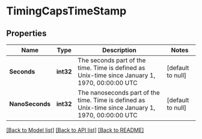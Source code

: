 # TimingCapsTimeStamp

## Properties
Name | Type | Description | Notes
------------ | ------------- | ------------- | -------------
**Seconds** | **int32** | The seconds part of the time. Time is defined as Unix-time since January 1, 1970, 00:00:00 UTC | [default to null]
**NanoSeconds** | **int32** | The nanoseconds part of the time. Time is defined as Unix-time since January 1, 1970, 00:00:00 UTC | [default to null]

[[Back to Model list]](../README.md#documentation-for-models) [[Back to API list]](../README.md#documentation-for-api-endpoints) [[Back to README]](../README.md)


